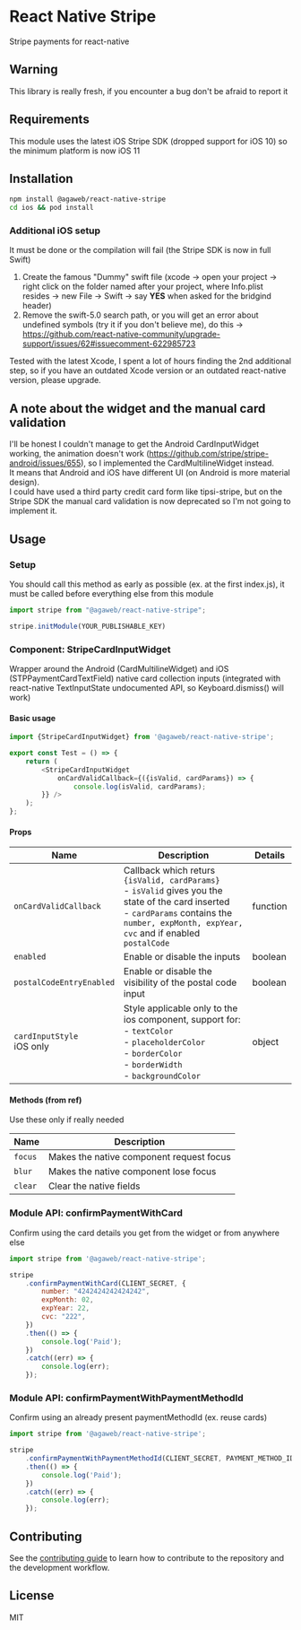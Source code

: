 # React Native Stripe

Stripe payments for react-native

## Warning

This library is really fresh, if you encounter a bug don't be afraid to report it

## Requirements

This module uses the latest iOS Stripe SDK (dropped support for iOS 10) so the minimum platform is now iOS 11

## Installation

```sh
npm install @agaweb/react-native-stripe
cd ios && pod install
```

### Additional iOS setup
It must be done or the compilation will fail (the Stripe SDK is now in full Swift)

1. Create the famous "Dummy" swift file (xcode -> open your project -> right click on the folder named after your project, where Info.plist resides -> new File -> Swift -> say <b>YES</b> when asked for the bridgind header)
2. Remove the swift-5.0 search path, or you will get an error about undefined symbols (try it if you don't believe me), do this -> https://github.com/react-native-community/upgrade-support/issues/62#issuecomment-622985723

Tested with the latest Xcode, I spent a lot of hours finding the 2nd additional step, so if you have an outdated Xcode version or an outdated react-native version, please upgrade.

## A note about the widget and the manual card validation

I'll be honest I couldn't manage to get the Android CardInputWidget working, the animation doesn't work (https://github.com/stripe/stripe-android/issues/655), so I implemented the CardMultilineWidget instead. <br>
It means that Android and iOS have different UI (on Android is more material design). <br>
I could have used a third party credit card form like tipsi-stripe, but on the Stripe SDK the manual card validation is now deprecated so I'm not going to implement it.

## Usage

### Setup

You should call this method as early as possible (ex. at the first index.js), it must be called before everything else from this module

```js
import stripe from "@agaweb/react-native-stripe";

stripe.initModule(YOUR_PUBLISHABLE_KEY)
```

### Component: StripeCardInputWidget

Wrapper around the Android (CardMultilineWidget) and iOS (STPPaymentCardTextField) native card collection inputs (integrated with react-native TextInputState undocumented API, so Keyboard.dismiss() will work)

#### Basic usage
```js
import {StripeCardInputWidget} from '@agaweb/react-native-stripe';

export const Test = () => {
    return (
        <StripeCardInputWidget
            onCardValidCallback={({isValid, cardParams}) => {
                console.log(isValid, cardParams);
        }} />
    );
};
```

#### Props

| Name | Description | Details |
|-|-|-|
| `onCardValidCallback` | Callback which returs `{isValid, cardParams}` <br>- `isValid` gives you the state of the card inserted <br>- `cardParams` contains the `number, expMonth, expYear, cvc` and if enabled `postalCode` | function |
| `enabled` | Enable or disable the inputs | boolean |
| `postalCodeEntryEnabled` | Enable or disable the visibility of the postal code input | boolean |
| `cardInputStyle` <br>iOS only | Style applicable only to the ios component, support for: <br>- `textColor` <br>- `placeholderColor` <br>- `borderColor` <br>- `borderWidth` <br>- `backgroundColor` | object |

#### Methods (from ref)

Use these only if really needed

| Name | Description |
|-|-|
| `focus` | Makes the native component request focus |
| `blur` | Makes the native component lose focus |
| `clear` | Clear the native fields |

### Module API: confirmPaymentWithCard

Confirm using the card details you get from the widget or from anywhere else

```js
import stripe from '@agaweb/react-native-stripe';

stripe
    .confirmPaymentWithCard(CLIENT_SECRET, {
        number: "4242424242424242",
        expMonth: 02,
        expYear: 22,
        cvc: "222",
    })
    .then(() => {
        console.log('Paid');
    })
    .catch((err) => {
        console.log(err);
    });
```

### Module API: confirmPaymentWithPaymentMethodId

Confirm using an already present paymentMethodId (ex. reuse cards)

```js
import stripe from '@agaweb/react-native-stripe';

stripe
    .confirmPaymentWithPaymentMethodId(CLIENT_SECRET, PAYMENT_METHOD_ID)
    .then(() => {
        console.log('Paid');
    })
    .catch((err) => {
        console.log(err);
    });
```

## Contributing

See the [contributing guide](CONTRIBUTING.md) to learn how to contribute to the repository and the development workflow.

## License

MIT
